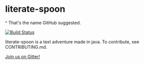 # literate-spoon
^ That's the name GitHub suggested.

[![Build Status](https://travis-ci.org/Programming-Organization/literate-spoon.svg?branch=master)](https://travis-ci.org/Programming-Organization/literate-spoon)

literate-spoon is a text adventure made in java. To contribute, see CONTRIBUTING.md.

[Join us on Gitter!](https://gitter.im/Programming-Organization/literate-spoon)
